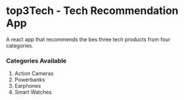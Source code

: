 # top3Tech - Tech Recommendation App

A react app that recommends the bes three tech products from four categories.

### Categories Available

1. Action Cameras
2. Powerbanks
3. Earphones
4. Smart Watches
